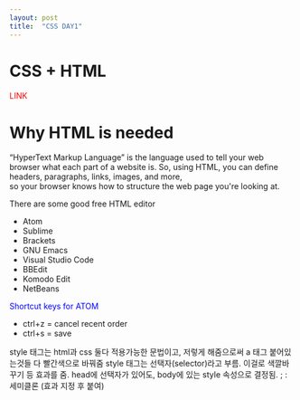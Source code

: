 ```yaml
---
layout: post
title:  "CSS DAY1"
---
```

# CSS + HTML
<!DOCTYPE html>
<html>
<head>
  <title>About HTML + CSS </title>
  <meta charset="utf-8">

<style>
a{
  color:blue;text-decoration: none;
}
</style>
</head>
<body>

  <a href="https://www.google.com/search?q=how+about+html+in+the+future%3F&oq=how+about+html+in+the+future%3F&aqs=chrome..69i57j33i160l2.23864j0j15&sourceid=chrome&ie=UTF-8!" style="color:red">LINK</a>
  <h1>Why HTML is needed</h1>
  “HyperText Markup Language” is the language used to tell your web browser what each part of a website is. So, using HTML, you can define headers, paragraphs, links, images, and more,
  <br>so your browser knows how to structure the web page you're looking at.</br>
  <p> There are some good free HTML editor</p>
  <ul>
  <li>  Atom</li>
  <li>  Sublime</li>
  <li>  Brackets</li>
  <li>  GNU Emacs</li>
  <li>  Visual Studio Code</li>
  <li>  BBEdit</li>
  <li>  Komodo Edit</li>
  <li>  NetBeans</li>
  </ul>
<a href="https://m.blog.naver.com/PostView.naver?isHttpsRedirect=true&blogId=zimny327&logNo=221441185948">Shortcut keys for ATOM</a>

<ul>
<li>    ctrl+z = cancel recent order</li>
<li>    ctrl+s = save</li>
</ul>
  
  
style 태그는 html과 css 둘다 적용가능한 문법이고, 저렇게 해줌으로써 a 태그 붙어있는것들 다 빨간색으로 바꿔줌
style 태그는 선택자(selector)라고 부름. 이걸로 색깔바꾸기 등 효과를 줌.
head에 선택자가 있어도, body에 있는 style 속성으로 결정됨.
; : 세미클론 (효과 지정 후 붙여)

</body>
</html>
